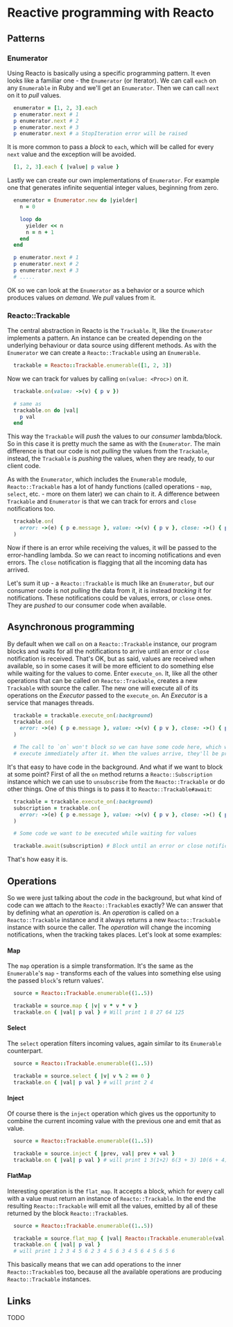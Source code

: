 # Reactive programming with Reacto

## Patterns

### Enumerator

Using Reacto is basically using a specific programming pattern.
It even looks like a familiar one - the `Enumerator` (or Iterator).
We can call `each` on any `Enumerable` in Ruby and we'll get
an `Enumerator`. Then we can call `next` on it to _pull_ values.

```ruby
  enumerator = [1, 2, 3].each
  p enumerator.next # 1
  p enumerator.next # 2
  p enumerator.next # 3
  p enumerator.next # a StopIteration error will be raised
```

It is more common to pass a *block* to `each`, which will be called for every
`next` value and the exception will be avoided.

```ruby
  [1, 2, 3].each { |value| p value }
```

Lastly we can create our own implementations of `Enumerator`. For example
one that generates infinite sequential integer values, beginning
from zero.

```ruby
  enumerator = Enumerator.new do |yielder|
    n = 0

    loop do
      yielder << n
      n = n + 1
    end
  end

  p enumerator.next # 1
  p enumerator.next # 2
  p enumerator.next # 3
  # .....
```

OK so we can look at the `Enumerator` as a behavior or a source which
produces values _on demand_. We _pull_ values from it.

### Reacto::Trackable

The central abstraction in Reacto is the `Trackable`. It, like the `Enumerator` implements
a pattern. An instance can be created depending on the underlying behaviour
or data source using different methods. As with the `Enumerator` we can
create a `Reacto::Trackable` using an `Enumerable`.

```ruby
  trackable = Reacto::Trackable.enumerable([1, 2, 3])
```

Now we can track for values by calling `on(value: <Proc>)` on it.

```ruby
  trackable.on(value: ->(v) { p v })

  # same as
  trackable.on do |val|
    p val
  end
```

This way the `Trackable` will _push_ the values to our _consumer_ lambda/block.
So in this case it is pretty much the same as with the `Enumerator`. The
main difference is that our code is not _pulling_ the values from the
`Trackable`, instead, the `Trackable` is _pushing_ the values, when they are
ready, to our client code.

As with the `Enumerator`, which includes the `Enumerable` module, `Reacto::Trackable` has
a lot of handy functions (called operations - `map`, `select`, etc. - more on them later) we can chain to it.
A difference between `Trackable` and `Enumerator` is that we can track for errors and `close` notifications
too.

```ruby
  trackable.on(
    error: ->(e) { p e.message }, value: ->(v) { p v }, close: ->() { p 'DONE' }
  )
```

Now if there is an error while receiving the values, it will be passed to
the error-handling lambda.
So we can react to incoming notifications and even errors. The `close`
notification is flagging that all the incoming data has arrived.

Let's sum it up - a `Reacto::Trackable` is much like an `Enumerator`, but
our consumer code is not _pulling_ the data from it, it is instead _tracking_
it for notifications. These notifications could be values, errors, or
`close` ones. They are _pushed_ to our consumer code when available.

## Asynchronous programming

By default when we call `on` on a `Reacto::Trackable` instance, our program blocks
and waits for all the notifications to arrive until an error or `close`
notification is received. That's OK, but as said, values are received
when available, so in some cases it will be more efficient to do something else
while waiting for the values to come.
Enter `execute_on`. It, like all the other operations that can be called on
`Reacto::Trackable`, creates a new `Trackable` with source the caller.
The new one will execute all of its operations on the _Executor_ passed to the
`execute_on`. An _Executor_ is a service that manages threads.

```ruby
  trackable = trackable.execute_on(:background)
  trackable.on(
    error: ->(e) { p e.message }, value: ->(v) { p v }, close: ->() { p 'DONE' }
  )

  # The call to `on` won't block so we can have some code here, which will
  # execute immediately after it. When the values arrive, they'll be printed.

```

It's that easy to have code in the background. And what if we want to block
at some point?
First of all the `on` method returns a `Reacto::Subscription` instance
which we can use to `unsubscribe` from the `Reacto::Trackable` or do other
things. One of this things is to pass it to `Reacto::Trackable#await`:

```ruby
  trackable = trackable.execute_on(:background)
  subscription = trackable.on(
    error: ->(e) { p e.message }, value: ->(v) { p v }, close: ->() { p 'DONE' }
  )

  # Some code we want to be executed while waiting for values

  trackable.await(subscription) # Block until an error or close notification arives
```

That's how easy it is.

## Operations

So we were just talking about the _code_ in the background, but what kind of
code can we attach to the `Reacto::Trackable`s exactly?
We can answer that by defining what an *operation* is. An *operation* is
called on a `Reacto::Trackable` instance and it always returns a new
`Reacto::Trackable` instance with source the caller.
The *operation* will change the incoming notifications,
when the tracking takes places. Let's look at some examples:

#### Map

The `map` operation is a simple transformation. It's the same as
the `Enumerable`'s `map` - transforms each of the values into something else
using the passed `block`'s return values'.

```ruby
  source = Reacto::Trackable.enumerable((1..5))

  trackable = source.map { |v| v * v * v }
  trackable.on { |val| p val } # Will print 1 8 27 64 125
```

#### Select

The `select` operation filters incoming values, again similar to its
`Enumerable` counterpart.


```ruby
  source = Reacto::Trackable.enumerable((1..5))

  trackable = source.select { |v| v % 2 == 0 }
  trackable.on { |val| p val } # will print 2 4
```

#### Inject

Of course there is the `inject` operation which gives us the opportunity
to combine the current incoming value with the previous one and emit that
as value.


```ruby
  source = Reacto::Trackable.enumerable((1..5))

  trackable = source.inject { |prev, val| prev + val }
  trackable.on { |val| p val } # will print 1 3(1+2) 6(3 + 3) 10(6 + 4) 15(10 + 5)
```

#### FlatMap

Interesting operation is the `flat_map`. It accepts a block, which for
every call with a value must return an instance of `Reacto::Trackable`.
In the end the resulting `Reacto::Trackable` will emit all the values,
emitted by all of these returned by the block `Reacto::Trackable`s.

```ruby
  source = Reacto::Trackable.enumerable((1..5))

  trackable = source.flat_map { |val| Reacto::Trackable.enumerable(val..6) }
  trackable.on { |val| p val }
  # will print 1 2 3 4 5 6 2 3 4 5 6 3 4 5 6 4 5 6 5 6
```

This basically means that we can add operations to the inner `Reacto::Trackable`s too,
because all the available operations are producing `Reacto::Trackable` instances.

## Links

TODO
